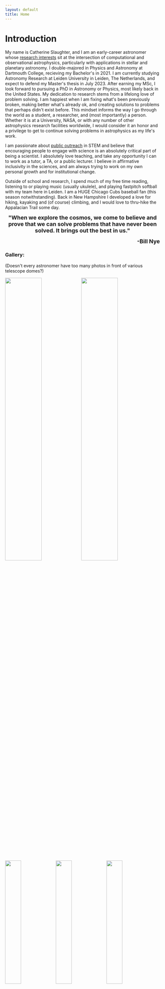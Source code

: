 ```yaml
---
layout: default
title: Home
---
```


# Introduction

My name is Catherine Slaughter, and I am an early-career astronomer whose [research interests](http://www.catherineslaughter.space/research/) sit at the intersection of computational and observational astrophysics, particularly with applications in stellar and planetary astronomy. I double-majored in Physics and Astronomy at Dartmouth College, recieving my Bachelor's in 2021. I am currently studying Astronomy Research at Leiden University in Leiden, The Netherlands, and expect to defend my Master's thesis in July 2023. After earning my MSc, I look forward to pursuing a PhD in Astronomy or Physics, most likely back in the United States. My dedication to research stems from a lifelong love of problem solving. I am happiest when I am fixing what's been previously broken, making better what's already ok, and creating solutions to problems that perhaps didn't exist before. This mindset informs the way I go through the world as a student, a researcher, and (most importantly) a person. Whether it is at a University, NASA, or with any number of other astrophysics research facilities worldwide, I would consider it an honor and a privilege to get to continue solving problems in astrophysics as my life's work.

I am passionate about [public outreach](http://www.catherineslaughter.space/outreach/) in STEM and believe that encouraging people to engage with science is an absolutely critical part of being a scientist. I absolutely love teaching, and take any opportunity I can to work as a tutor, a TA, or a public lecturer. I believe in affirmative inclusivity in the sciences, and am always trying to work on my own personal growth and for institutional change. 

Outside of school and research, I spend much of my free time reading, listening to or playing music (usually ukulele), and playing fastpitch softball with my team here in Leiden. I am a HUGE Chicago Cubs baseball fan (this season notwithstanding). Back in New Hampshire I developed a love for hiking, kayaking and (of course) climbing, and I would love to thru-hike the Appalacian Trail some day.

<p align="center"><font size="+1">
    <b>"When we explore the cosmos, we come to believe and prove that we can solve problems that have never been solved. It brings out the best in us."</b>
</font></p>
<p align="right"><font size="+1">
    <b>-Bill Nye</b>
</font></p>
  

### Gallery:
(Doesn't every astronomer have too many photos in front of various telescope domes?)

<img src="../images_pdfs/photos/LeidenImage.jpg" width="48.5%"> 
<img src="../images_pdfs/photos/KittpeakBack.jpg" width="48.5%">
<img src="../images_pdfs/photos/SterrewachtDome.JPG" width="32%">
<img src="../images_pdfs/photos/SALTSelfie.JPG" width="32%"> 
<img src="../images_pdfs/photos/CanadaMural.jpg" width="32%"> 
<img src="../images_pdfs/photos/GradPic.jpg" width="32%"> 
<img src="../images_pdfs/photos/Moon.JPG" width="32%">
<img src="../images_pdfs/photos/BoatTrip.jpg" width="32%"> 
<img src="../images_pdfs/photos/KittpeakDome.jpg" width="32%"> 
<img src="../images_pdfs/photos/SALTLarge.JPG" width="32%"> 
<img src="../images_pdfs/photos/SterrewachtSign.jpg" width="32%">

<!--For more details see [GitHub Flavored Markdown](https://guides.github.com/features/mastering-markdown/).-->
